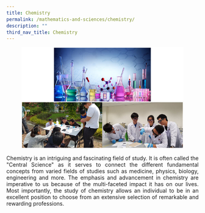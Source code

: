 ```yaml
---
title: Chemistry
permalink: /mathematics-and-sciences/chemistry/
description: ""
third_nav_title: Chemistry
---
```


<figure>
<img src="/images/chemistry.jpg"></figure>
<div align=justify>
<p>
Chemistry is an intriguing and fascinating field of study. It is often called the "Central Science" as it serves to connect the different fundamental concepts from varied fields of studies such as medicine, physics, biology, engineering and more. The emphasis and advancement in chemistry are imperative to us because of the multi-faceted impact it has on our lives. Most importantly, the study of chemistry allows an individual to be in an excellent position to choose from an extensive selection of remarkable and rewarding professions.</p>